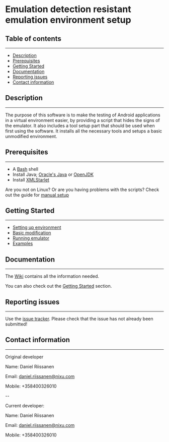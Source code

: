 # Emulation detection resistant emulation environment setup #

## Table of contents ##
---
* [Description](#description)
* [Prerequisites](#prerequisites)
* [Getting Started](#getting-started)
* [Documentation](#documentation)
* [Reporting issues](#reporting-issues)
* [Contact information](#contact-information)


## Description ##
---
The purpose of this software is to make the testing of Android applications in
a virtual environment easier, by providing a script that hides the signs of
the emulator. It also includes a tool setup part that should be used when first
using the software. It installs all the necessary tools and setups a basic
unmodified environment.


## Prerequisites ##
---
* A [Bash][1] shell
* Install Java; [Oracle's Java][2] or [OpenJDK][3]
* Install [XMLStarlet][4]

Are you not on Linux? Or are you having problems with the scripts? Check out the
guide for [manual setup][5]

## Getting Started ##
---
* [Setting up environment][6]
* [Basic modification][7]
* [Running emulator][8]
* [Examples][9]


## Documentation ##
---
The [Wiki][10] contains all the information needed.

You can also check out the [Getting Started](#getting-started) section.


## Reporting issues ##
---
Use the [issue tracker][11]. Please check that the issue has not already
been submitted!


## Contact information ##
---
Original developer

Name:   Daniel Riissanen

Email:  daniel.riissanen@nixu.com

Mobile: +358400326010

--

Current developer:

Name:   Daniel Riissanen

Email:  daniel.riissanen@nixu.com

Mobile: +358400326010

<!--- Links -->
[1]: https://en.wikipedia.org/wiki/Bash_%28Unix_shell%29
[2]: http://java.com/en/download/
[3]: http://openjdk.java.net/install/
[4]: http://xmlstar.sourceforge.net/download.php
[5]: https://git.nixu.fi/daniel.riissanen/android-emulation-environment-setup/wikis/Manual-setup
[6]: https://git.nixu.fi/daniel.riissanen/android-emulation-environment-setup/wikis/Setting-up-environment
[7]: https://git.nixu.fi/daniel.riissanen/android-emulation-environment-setup/wikis/Basic-modification-of-environment
[8]: https://git.nixu.fi/daniel.riissanen/android-emulation-environment-setup/wikis/Running-the-emulator
[9]: https://git.nixu.fi/daniel.riissanen/android-emulation-environment-setup/wikis/Examples
[10]: https://git.nixu.fi/daniel.riissanen/android-emulation-environment-setup/wikis/home
[11]: https://git.nixu.fi/daniel.riissanen/android-emulation-environment-setup/issues
